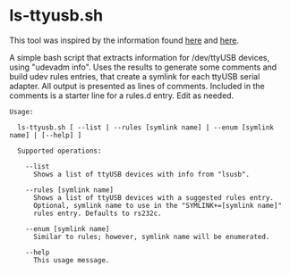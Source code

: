 # ls-ttyusb.sh

This tool was inspired by the information found
[here](http://hintshop.ludvig.co.nz/show/persistent-names-usb-serial-devices/) and
[here](https://unix.stackexchange.com/questions/204829/attributes-from-various-parent-devices-in-a-udev-rule).

A simple bash script that extracts information for /dev/ttyUSB devices,
using "udevadm info". Uses the results to generate some comments and build 
udev rules entries, that create a symlink for each ttyUSB serial adapter. 
All output is presented as lines of comments. Included in the comments 
is a starter line for a rules.d entry. Edit as needed.

```
Usage:

  ls-ttyusb.sh [ --list | --rules [symlink name] | --enum [symlink name] | [--help] ]

  Supported operations:

    --list
      Shows a list of ttyUSB devices with info from "lsusb".

    --rules [symlink name]
      Shows a list of ttyUSB devices with a suggested rules entry.
      Optional, symlink name to use in the "SYMLINK+=[symlink name]"
      rules entry. Defaults to rs232c.

    --enum [symlink name]
      Similar to rules; however, symlink name will be enumerated.

    --help
      This usage message.
```
